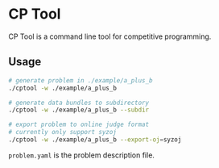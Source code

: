 # CP Tool

CP Tool is a command line tool for competitive programming.

## Usage

```bash
# generate problem in ./example/a_plus_b
./cptool -w ./example/a_plus_b

# generate data bundles to subdirectory
./cptool -w ./example/a_plus_b --subdir

# export problem to online judge format
# currently only support syzoj
./cptool -w ./example/a_plus_b --export-oj=syzoj
```

`problem.yaml` is the problem description file.
